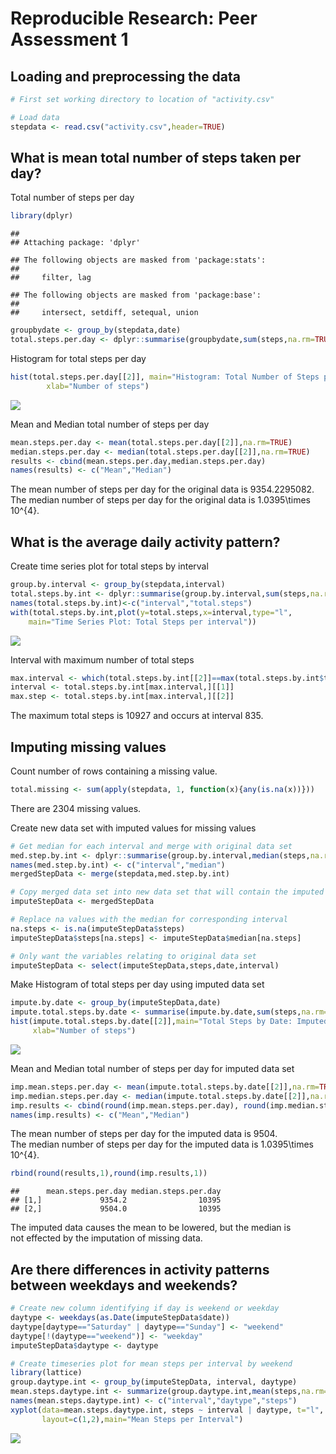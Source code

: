 # Reproducible Research: Peer Assessment 1


## Loading and preprocessing the data


```r
# First set working directory to location of "activity.csv"

# Load data
stepdata <- read.csv("activity.csv",header=TRUE)
```

## What is mean total number of steps taken per day?
Total number of steps per day


```r
library(dplyr)
```

```
## 
## Attaching package: 'dplyr'
```

```
## The following objects are masked from 'package:stats':
## 
##     filter, lag
```

```
## The following objects are masked from 'package:base':
## 
##     intersect, setdiff, setequal, union
```

```r
groupbydate <- group_by(stepdata,date)
total.steps.per.day <- dplyr::summarise(groupbydate,sum(steps,na.rm=TRUE))
```
Histogram for total steps per day


```r
hist(total.steps.per.day[[2]], main="Histogram: Total Number of Steps per Day",
        xlab="Number of steps")
```

![](PA1_template_files/figure-html/unnamed-chunk-3-1.png)<!-- -->

Mean and Median total number of steps per day


```r
mean.steps.per.day <- mean(total.steps.per.day[[2]],na.rm=TRUE)
median.steps.per.day <- median(total.steps.per.day[[2]],na.rm=TRUE)
results <- cbind(mean.steps.per.day,median.steps.per.day)
names(results) <- c("Mean","Median")
```
The mean number of steps per day for the original data is 9354.2295082.  
The median number of steps per day for the original data is 1.0395\times 10^{4}.

## What is the average daily activity pattern?

Create time series plot for total steps by interval


```r
group.by.interval <- group_by(stepdata,interval)
total.steps.by.int <- dplyr::summarise(group.by.interval,sum(steps,na.rm=TRUE))
names(total.steps.by.int)<-c("interval","total.steps")
with(total.steps.by.int,plot(y=total.steps,x=interval,type="l",
	main="Time Series Plot: Total Steps per interval"))
```

![](PA1_template_files/figure-html/unnamed-chunk-5-1.png)<!-- -->

Interval with maximum number of total steps


```r
max.interval <- which(total.steps.by.int[[2]]==max(total.steps.by.int$total.steps))
interval <- total.steps.by.int[max.interval,][[1]]
max.step <- total.steps.by.int[max.interval,][[2]]
```

The maximum total steps is 10927 and occurs at interval 835.

## Imputing missing values

Count number of rows containing a missing value.


```r
total.missing <- sum(apply(stepdata, 1, function(x){any(is.na(x))}))
```

There are 2304 missing values.

Create new data set with imputed values for missing values


```r
# Get median for each interval and merge with original data set
med.step.by.int <- dplyr::summarise(group.by.interval,median(steps,na.rm=TRUE))
names(med.step.by.int) <- c("interval","median")
mergedStepData <- merge(stepdata,med.step.by.int)

# Copy merged data set into new data set that will contain the imputed values
imputeStepData <- mergedStepData

# Replace na values with the median for corresponding interval
na.steps <- is.na(imputeStepData$steps)
imputeStepData$steps[na.steps] <- imputeStepData$median[na.steps]

# Only want the variables relating to original data set
imputeStepData <- select(imputeStepData,steps,date,interval)
```

Make Histogram of total steps per day using imputed data set


```r
impute.by.date <- group_by(imputeStepData,date)
impute.total.steps.by.date <- summarise(impute.by.date,sum(steps,na.rm=TRUE))
hist(impute.total.steps.by.date[[2]],main="Total Steps by Date: Imputed Step Data",
     xlab="Number of steps")
```

![](PA1_template_files/figure-html/unnamed-chunk-9-1.png)<!-- -->

Mean and Median total number of steps per day for imputed data set


```r
imp.mean.steps.per.day <- mean(impute.total.steps.by.date[[2]],na.rm=TRUE)
imp.median.steps.per.day <- median(impute.total.steps.by.date[[2]],na.rm=TRUE)
imp.results <- cbind(round(imp.mean.steps.per.day), round(imp.median.steps.per.day))
names(imp.results) <- c("Mean","Median")
```

The mean number of steps per day for the imputed data is 9504.  
The median number of steps per day for the imputed data is 1.0395\times 10^{4}.


```r
rbind(round(results,1),round(imp.results,1))
```

```
##      mean.steps.per.day median.steps.per.day
## [1,]             9354.2                10395
## [2,]             9504.0                10395
```

The imputed data causes the mean to be lowered, but the median is  
not effected by the imputation of missing data.  

## Are there differences in activity patterns between weekdays and weekends?


```r
# Create new column identifying if day is weekend or weekday
daytype <- weekdays(as.Date(imputeStepData$date))
daytype[daytype=="Saturday" | daytype=="Sunday"] <- "weekend"
daytype[!(daytype=="weekend")] <- "weekday"
imputeStepData$daytype <- daytype
```


```r
# Create timeseries plot for mean steps per interval by weekend
library(lattice)
group.daytype.int <- group_by(imputeStepData, interval, daytype)
mean.steps.daytype.int <- summarize(group.daytype.int,mean(steps,na.rm=TRUE))
names(mean.steps.daytype.int) <- c("interval","daytype","steps")
xyplot(data=mean.steps.daytype.int, steps ~ interval | daytype, t="l",
       layout=c(1,2),main="Mean Steps per Interval")
```

![](PA1_template_files/figure-html/unnamed-chunk-13-1.png)<!-- -->
